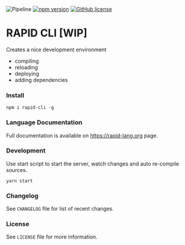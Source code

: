 ![Pipeline](https://github.com/rapidlang/cli/workflows/Pipeline/badge.svg) [![npm version](https://img.shields.io/npm/v/@rapid-lang/cli.svg?style=flat)](https://www.npmjs.com/package/@rapid-lang/cli) [![GitHub license](https://img.shields.io/badge/license-MIT-blue.svg)](https://github.com/@rapid-lang/cli/blob/master/LICENSE)

# RAPID CLI [WIP]

Creates a nice development environment

- compiling
- reloading
- deploying
- adding dependencies

### Install

`npm i rapid-cli -g`

### Language Documentation

Full documentation is available on https://rapid-lang.org page.

### Development

Use start script to start the server, watch changes and auto re-compile sources.

`yarn start`

### Changelog

See `CHANGELOG` file for list of recent changes.

### License

See `LICENSE` file for more information.
